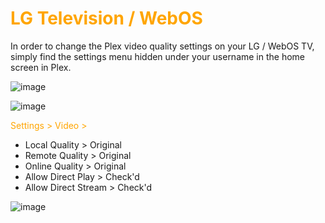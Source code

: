 # <span style="color:orange">LG Television / WebOS</span>
In order to change the Plex video quality settings on your LG / WebOS TV, simply find the settings menu hidden under your username in the home screen in Plex.

![image](https://mediaclients.wiki/client%20screen%20shots/xbox/xboxmenu.png)

![image](https://mediaclients.wiki/client%20screen%20shots/xbox/xboxsettingsbutton.png)

<span style="color:orange">Settings > Video ></span>
 
  * Local Quality > Original
  * Remote Quality > Original
  * Online Quality > Original
  * Allow Direct Play > Check'd
  * Allow Direct Stream > Check'd

![image](https://mediaclients.wiki/client%20screen%20shots/xbox/xboxsettings.png)
